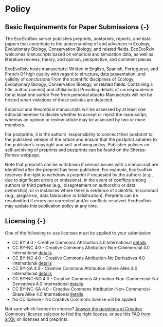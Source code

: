 # Policy

## Basic Requirements for Paper Submissions {-}

The EcoEvoRxiv server publishes preprints, postprints, reports, and data papers that contribute to the understanding of and advances in Ecology, Evolutionary Biology, Conservation Biology, and related fields. EcoEvoRxiv welcomes manuscripts based on empirical and simulation data, as well as literature reviews, theory, and opinion, perspective, and comment pieces.

EcoEvoRxiv hosts manuscripts:
Written in English, Spanish,  Portuguese, and French
Of high quality with regard to structure, data presentation, and validity of conclusions
From the scientific disciplines of Ecology, Evolutionary Biology, Conservation Biology, or related fields.
Containing a title, author name(s) and affiliation(s)
Providing details of  correspondence for at least one author
Free from personal attacks
Manuscripts will not be hosted when violations of these policies are detected.

Empirical and theoretical manuscripts will be assessed by at least one editorial member to decide whether to accept or reject the manuscript, whereas an opinion or review article may be assessed by two or more members.

For postprints, it is the authors’ responsibility to connect their postprint to the published version of the article and ensure that the postprint adheres to the publisher’s copyright and self-archiving policy. Publisher policies on self-archiving of preprints and postprints can be found on the Sherpa-Romeo webpage.

Note that preprints can be withdrawn if serious issues with a manuscript are identified after the preprint has been published. For example, EcoEvoRxiv reserves the right to withdraw a preprint if requested by the authors (e.g., due to significant errors or omissions), in the event of conflicts among authors or third parties (e.g., disagreement on authorship or data ownership), or in instances where there is evidence of scientific misconduct (e.g., plagiarism, data fabrication or falsification). Preprints can be resubmitted if errors are corrected and/or conflicts resolved.
EcoEvoRxiv may update this publication policy at any time.

## Licensing {-}

One of the following re-use licenses must be applied to your submission:
 - CC BY 4.0 - Creative Commons Attribution 4.0 International [details](https://creativecommons.org/licenses/by/4.0/)
 - CC BY-NC 4.0 - Creative Commons Attribution-Non-Commercial 4.0 International [details](https://creativecommons.org/licenses/by-nc/4.0/)
 - CC BY-ND 4.0 - Creative Commons Attribution-No Derivatives 4.0 International [details](https://creativecommons.org/licenses/by-nd/4.0/)
 - CC BY-SA 4.0 - Creative Commons Attribution-Share Alike 4.0 International [details](https://creativecommons.org/licenses/by-sa/4.0/)
 - CC BY-NC-ND 4.0 - Creative Commons Attribution-Non-Commercial-No Derivatives 4.0 International [details](https://creativecommons.org/licenses/by-nc-nd/4.0/)
 - CC BY-NC-SA 4.0 - Creative Commons Attribution-Non-Commercial-Share Alike 4.0 International [details](https://creativecommons.org/licenses/by-nc-sa/4.0/)
 - No CC license - No Creative Commons license will be applied
 
Not sure which license to choose? [Answer the questions at Creative Commons' license selector](https://creativecommons.org/choose/) to find the right license, or see this [FAQ from arXiv](https://arxiv.org/help/license) on licenses and preprints.

